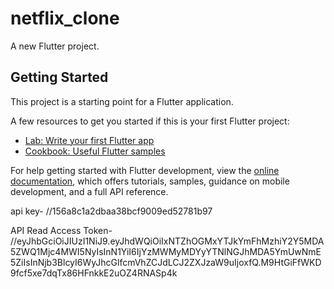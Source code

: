 # netflix_clone

A new Flutter project.

## Getting Started

This project is a starting point for a Flutter application.

A few resources to get you started if this is your first Flutter project:

- [Lab: Write your first Flutter app](https://docs.flutter.dev/get-started/codelab)
- [Cookbook: Useful Flutter samples](https://docs.flutter.dev/cookbook)

For help getting started with Flutter development, view the
[online documentation](https://docs.flutter.dev/), which offers tutorials,
samples, guidance on mobile development, and a full API reference.

api key-
//156a8c1a2dbaa38bcf9009ed52781b97

API Read Access Token-
//eyJhbGciOiJIUzI1NiJ9.eyJhdWQiOiIxNTZhOGMxYTJkYmFhMzhiY2Y5MDA5ZWQ1Mjc4MWI5NyIsInN1YiI6IjYzMWMyMDYyYTNlNGJhMDA5YmUwNmE5ZiIsInNjb3BlcyI6WyJhcGlfcmVhZCJdLCJ2ZXJzaW9uIjoxfQ.M9HtGiFfWKD9fcf5xe7dqTx86HFnkkE2uOZ4RNASp4k
